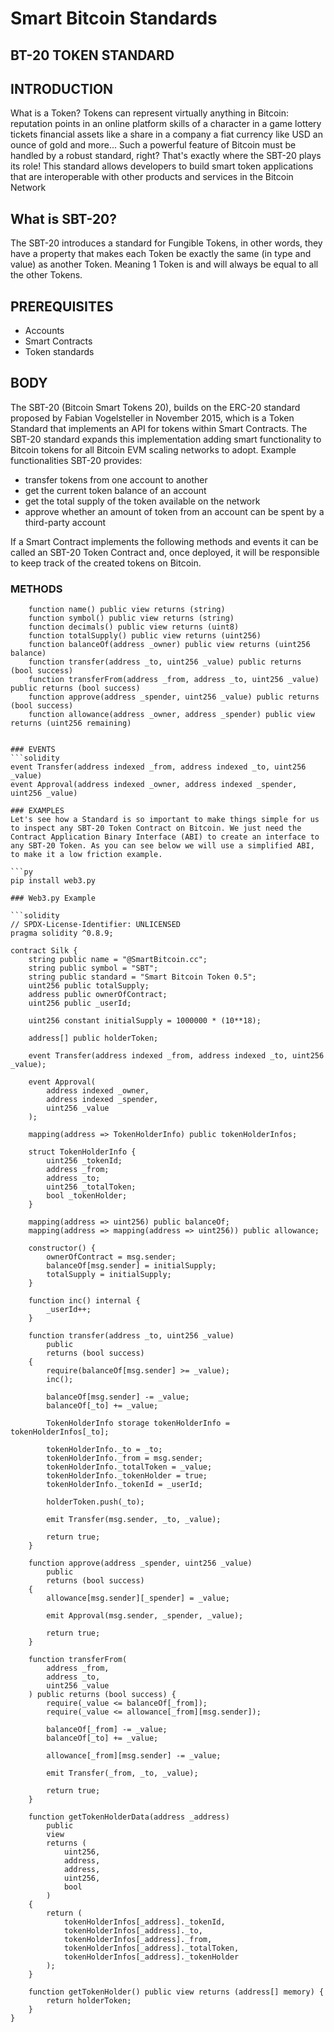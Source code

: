 # Smart Bitcoin Standards

## BT-20 TOKEN STANDARD

## INTRODUCTION

What is a Token? Tokens can represent virtually anything in Bitcoin: reputation points in an online platform skills of a character in a game lottery tickets financial assets like a share in a company a fiat currency like USD an ounce of gold and more... Such a powerful feature of Bitcoin must be handled by a robust standard, right? That's exactly where the SBT-20 plays its role! This standard allows developers to build smart token applications that are interoperable with other products and services in the Bitcoin Network

## What is SBT-20?

The SBT-20 introduces a standard for Fungible Tokens, in other words, they have a property that makes each Token be exactly the same (in type and value) as another Token. Meaning 1 Token is and will always be equal to all the other Tokens.

## PREREQUISITES

- Accounts
- Smart Contracts
- Token standards

## BODY

The SBT-20 (Bitcoin Smart Tokens 20), builds on the ERC-20 standard proposed by Fabian Vogelsteller in November 2015, which is a Token Standard that implements an API for tokens within Smart Contracts. The SBT-20 standard expands this implementation adding smart functionality to Bitcoin tokens for all Bitcoin EVM scaling networks to adopt. Example functionalities SBT-20 provides:

- transfer tokens from one account to another
- get the current token balance of an account
- get the total supply of the token available on the network
- approve whether an amount of token from an account can be spent by a third-party account

If a Smart Contract implements the following methods and events it can be called an SBT-20 Token Contract and, once deployed, it will be responsible to keep track of the created tokens on Bitcoin.

### METHODS
```solidity
    function name() public view returns (string)
    function symbol() public view returns (string)
    function decimals() public view returns (uint8)
    function totalSupply() public view returns (uint256)
    function balanceOf(address _owner) public view returns (uint256 balance)
    function transfer(address _to, uint256 _value) public returns (bool success)
    function transferFrom(address _from, address _to, uint256 _value) public returns (bool success)
    function approve(address _spender, uint256 _value) public returns (bool success)
    function allowance(address _owner, address _spender) public view returns (uint256 remaining)


### EVENTS
```solidity
event Transfer(address indexed _from, address indexed _to, uint256 _value)
event Approval(address indexed _owner, address indexed _spender, uint256 _value)

### EXAMPLES
Let's see how a Standard is so important to make things simple for us to inspect any SBT-20 Token Contract on Bitcoin. We just need the Contract Application Binary Interface (ABI) to create an interface to any SBT-20 Token. As you can see below we will use a simplified ABI, to make it a low friction example.

```py
pip install web3.py

### Web3.py Example

```solidity
// SPDX-License-Identifier: UNLICENSED
pragma solidity ^0.8.9;

contract Silk {
    string public name = "@SmartBitcoin.cc";
    string public symbol = "SBT";
    string public standard = "Smart Bitcoin Token 0.5";
    uint256 public totalSupply;
    address public ownerOfContract;
    uint256 public _userId;

    uint256 constant initialSupply = 1000000 * (10**18);

    address[] public holderToken;

    event Transfer(address indexed _from, address indexed _to, uint256 _value);

    event Approval(
        address indexed _owner,
        address indexed _spender,
        uint256 _value
    );

    mapping(address => TokenHolderInfo) public tokenHolderInfos;

    struct TokenHolderInfo {
        uint256 _tokenId;
        address _from;
        address _to;
        uint256 _totalToken;
        bool _tokenHolder;
    }

    mapping(address => uint256) public balanceOf;
    mapping(address => mapping(address => uint256)) public allowance;

    constructor() {
        ownerOfContract = msg.sender;
        balanceOf[msg.sender] = initialSupply;
        totalSupply = initialSupply;
    }

    function inc() internal {
        _userId++;
    }

    function transfer(address _to, uint256 _value)
        public
        returns (bool success)
    {
        require(balanceOf[msg.sender] >= _value);
        inc();

        balanceOf[msg.sender] -= _value;
        balanceOf[_to] += _value;

        TokenHolderInfo storage tokenHolderInfo = tokenHolderInfos[_to];

        tokenHolderInfo._to = _to;
        tokenHolderInfo._from = msg.sender;
        tokenHolderInfo._totalToken = _value;
        tokenHolderInfo._tokenHolder = true;
        tokenHolderInfo._tokenId = _userId;

        holderToken.push(_to);

        emit Transfer(msg.sender, _to, _value);

        return true;
    }

    function approve(address _spender, uint256 _value)
        public
        returns (bool success)
    {
        allowance[msg.sender][_spender] = _value;

        emit Approval(msg.sender, _spender, _value);

        return true;
    }

    function transferFrom(
        address _from,
        address _to,
        uint256 _value
    ) public returns (bool success) {
        require(_value <= balanceOf[_from]);
        require(_value <= allowance[_from][msg.sender]);

        balanceOf[_from] -= _value;
        balanceOf[_to] += _value;

        allowance[_from][msg.sender] -= _value;

        emit Transfer(_from, _to, _value);

        return true;
    }

    function getTokenHolderData(address _address)
        public
        view
        returns (
            uint256,
            address,
            address,
            uint256,
            bool
        )
    {
        return (
            tokenHolderInfos[_address]._tokenId,
            tokenHolderInfos[_address]._to,
            tokenHolderInfos[_address]._from,
            tokenHolderInfos[_address]._totalToken,
            tokenHolderInfos[_address]._tokenHolder
        );
    }

    function getTokenHolder() public view returns (address[] memory) {
        return holderToken;
    }
}



